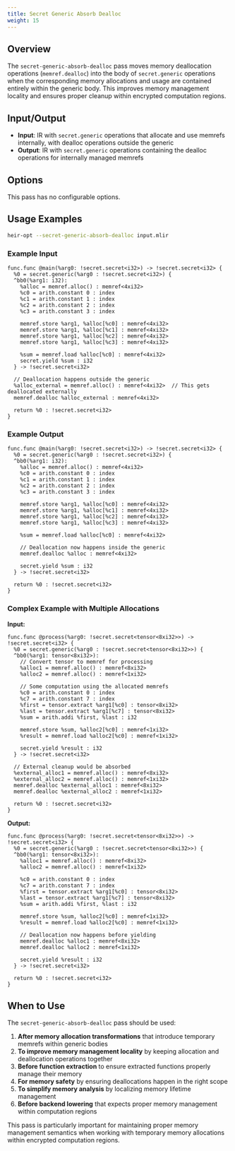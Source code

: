```yaml
---
title: Secret Generic Absorb Dealloc
weight: 15
---
```


## Overview

The `secret-generic-absorb-dealloc` pass moves memory deallocation operations
(`memref.dealloc`) into the body of `secret.generic` operations when the
corresponding memory allocations and usage are contained entirely within the
generic body. This improves memory management locality and ensures proper
cleanup within encrypted computation regions.

## Input/Output

- **Input**: IR with `secret.generic` operations that allocate and use memrefs
  internally, with dealloc operations outside the generic
- **Output**: IR with `secret.generic` operations containing the dealloc
  operations for internally managed memrefs

## Options

This pass has no configurable options.

## Usage Examples

```bash
heir-opt --secret-generic-absorb-dealloc input.mlir
```

### Example Input

```mlir
func.func @main(%arg0: !secret.secret<i32>) -> !secret.secret<i32> {
  %0 = secret.generic(%arg0 : !secret.secret<i32>) {
  ^bb0(%arg1: i32):
    %alloc = memref.alloc() : memref<4xi32>
    %c0 = arith.constant 0 : index
    %c1 = arith.constant 1 : index
    %c2 = arith.constant 2 : index
    %c3 = arith.constant 3 : index

    memref.store %arg1, %alloc[%c0] : memref<4xi32>
    memref.store %arg1, %alloc[%c1] : memref<4xi32>
    memref.store %arg1, %alloc[%c2] : memref<4xi32>
    memref.store %arg1, %alloc[%c3] : memref<4xi32>

    %sum = memref.load %alloc[%c0] : memref<4xi32>
    secret.yield %sum : i32
  } -> !secret.secret<i32>

  // Deallocation happens outside the generic
  %alloc_external = memref.alloc() : memref<4xi32>  // This gets deallocated externally
  memref.dealloc %alloc_external : memref<4xi32>

  return %0 : !secret.secret<i32>
}
```

### Example Output

```mlir
func.func @main(%arg0: !secret.secret<i32>) -> !secret.secret<i32> {
  %0 = secret.generic(%arg0 : !secret.secret<i32>) {
  ^bb0(%arg1: i32):
    %alloc = memref.alloc() : memref<4xi32>
    %c0 = arith.constant 0 : index
    %c1 = arith.constant 1 : index
    %c2 = arith.constant 2 : index
    %c3 = arith.constant 3 : index

    memref.store %arg1, %alloc[%c0] : memref<4xi32>
    memref.store %arg1, %alloc[%c1] : memref<4xi32>
    memref.store %arg1, %alloc[%c2] : memref<4xi32>
    memref.store %arg1, %alloc[%c3] : memref<4xi32>

    %sum = memref.load %alloc[%c0] : memref<4xi32>

    // Deallocation now happens inside the generic
    memref.dealloc %alloc : memref<4xi32>

    secret.yield %sum : i32
  } -> !secret.secret<i32>

  return %0 : !secret.secret<i32>
}
```

### Complex Example with Multiple Allocations

**Input:**

```mlir
func.func @process(%arg0: !secret.secret<tensor<8xi32>>) -> !secret.secret<i32> {
  %0 = secret.generic(%arg0 : !secret.secret<tensor<8xi32>>) {
  ^bb0(%arg1: tensor<8xi32>):
    // Convert tensor to memref for processing
    %alloc1 = memref.alloc() : memref<8xi32>
    %alloc2 = memref.alloc() : memref<1xi32>

    // Some computation using the allocated memrefs
    %c0 = arith.constant 0 : index
    %c7 = arith.constant 7 : index
    %first = tensor.extract %arg1[%c0] : tensor<8xi32>
    %last = tensor.extract %arg1[%c7] : tensor<8xi32>
    %sum = arith.addi %first, %last : i32

    memref.store %sum, %alloc2[%c0] : memref<1xi32>
    %result = memref.load %alloc2[%c0] : memref<1xi32>

    secret.yield %result : i32
  } -> !secret.secret<i32>

  // External cleanup would be absorbed
  %external_alloc1 = memref.alloc() : memref<8xi32>
  %external_alloc2 = memref.alloc() : memref<1xi32>
  memref.dealloc %external_alloc1 : memref<8xi32>
  memref.dealloc %external_alloc2 : memref<1xi32>

  return %0 : !secret.secret<i32>
}
```

**Output:**

```mlir
func.func @process(%arg0: !secret.secret<tensor<8xi32>>) -> !secret.secret<i32> {
  %0 = secret.generic(%arg0 : !secret.secret<tensor<8xi32>>) {
  ^bb0(%arg1: tensor<8xi32>):
    %alloc1 = memref.alloc() : memref<8xi32>
    %alloc2 = memref.alloc() : memref<1xi32>

    %c0 = arith.constant 0 : index
    %c7 = arith.constant 7 : index
    %first = tensor.extract %arg1[%c0] : tensor<8xi32>
    %last = tensor.extract %arg1[%c7] : tensor<8xi32>
    %sum = arith.addi %first, %last : i32

    memref.store %sum, %alloc2[%c0] : memref<1xi32>
    %result = memref.load %alloc2[%c0] : memref<1xi32>

    // Deallocation now happens before yielding
    memref.dealloc %alloc1 : memref<8xi32>
    memref.dealloc %alloc2 : memref<1xi32>

    secret.yield %result : i32
  } -> !secret.secret<i32>

  return %0 : !secret.secret<i32>
}
```

## When to Use

The `secret-generic-absorb-dealloc` pass should be used:

1. **After memory allocation transformations** that introduce temporary memrefs
   within generic bodies
1. **To improve memory management locality** by keeping allocation and
   deallocation operations together
1. **Before function extraction** to ensure extracted functions properly manage
   their memory
1. **For memory safety** by ensuring deallocations happen in the right scope
1. **To simplify memory analysis** by localizing memory lifetime management
1. **Before backend lowering** that expects proper memory management within
   computation regions

This pass is particularly important for maintaining proper memory management
semantics when working with temporary memory allocations within encrypted
computation regions.
